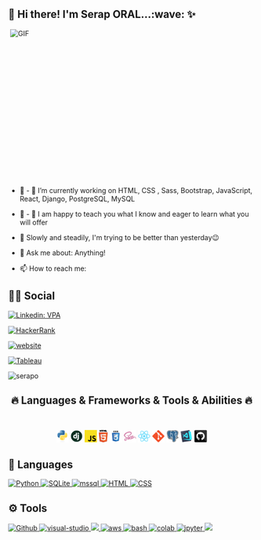 <!--
**serapo/serapo** is a ✨ _special_ ✨ repository because its `README.md` (this file) appears on your GitHub profile.

Here are some ideas to get you started:

- 🔭 I’m currently working on ...
- 🌱 I’m currently learning ...
- 👯 I’m looking to collaborate on ...
- 🤔 I’m looking for help with ...
- 💬 Ask me about ...
- 📫 How to reach me: ...
- 😄 Pronouns: ...
- ⚡ Fun fact: ...
-->





<h2> 👋   Hi there! I'm Serap ORAL...:wave: ✨ </h2>

 <img align="right" alt="GIF" src="https://media.giphy.com/media/WtTnAfZn6aVJfBzlN3/source.gif" width="500" height="320" />



- 👀  - :telescope: I’m currently working on  HTML, CSS , Sass, Bootstrap, JavaScript, React, Django, PostgreSQL, MySQL

- 🌱 - :speech_balloon: I am happy to teach you what I know and eager to learn what you will offer
- 💞️  Slowly and steadily, I'm trying to be better than yesterday😉
- 💬  Ask me about: Anything!
- 📫  How to reach me: 

## :man::woman: Social
[![Linkedin: VPA](https://img.shields.io/badge/linkedin-%230077B5.svg?&style=for-the-badge&logo=linkedin&logoColor=white)](https://www.linkedin.com/in/serap-o-80917522a/)

[<img alt="HackerRank" src="https://img.shields.io/badge/-Hackerrank-2EC866?style=for-the-badge&logo=HackerRank&logoColor=white"/>](https://www.hackerrank.com/serapp_oral)

[![website](https://img.shields.io/badge/gmail-f1f2f6.svg?&style=for-the-badge&logo=gmail&logoColor=red)](mailto:serapp.oral@gmail.com)


<a href="https://www.sololearn.com/profile/25570168"> <img src="https://upload.wikimedia.org/wikipedia/commons/thumb/5/53/SoloLearn_logo.svg/489px-SoloLearn_logo.svg.png?20210710155454" alt="Tableau"  height="25"> </a>

<p align="left"> <img src="https://komarev.com/ghpvc/?username=serapo" alt="serapo" /> </p>

<h2 align="center">🔥 Languages & Frameworks & Tools & Abilities 🔥</h2>
<br>
<p align="center">
  <code><img title="Python" height="25" src="https://github.com/Aslihan06/Aslihan06/raw/master/img/python-original.svg"></code>
  <code><img title="Django" height="25" src="https://github.com/Aslihan06/Aslihan06/raw/master/img/django.png"></code>
  <code><img title="Javascript" height="25" src="https://github.com/Aslihan06/Aslihan06/raw/master/img/javascript.svg"></code>
  <code><img title="HTML5" height="25" src="https://github.com/Aslihan06/Aslihan06/raw/master/img/html5.svg"></code>
  <code><img title="CSS" height="25" src="https://github.com/Aslihan06/Aslihan06/raw/master/img/css.svg"></code>
  <code><img title="SASS" height="25" src="https://github.com/Aslihan06/Aslihan06/raw/master/img/sass.svg"></code>
  <code><img title="React" height="25" src="https://github.com/Aslihan06/Aslihan06/raw/master/img/react-original.svg"></code>
  <code><img title="Git" height="25" src="https://github.com/Aslihan06/Aslihan06/raw/master/img/git-original.svg"></code>
  <code><img title="PostgreSQL" height="25" src="https://github.com/Aslihan06/Aslihan06/raw/master/img/postgresql.svg"></code>
  <code><img title="Visual Studio Code" height="25" src="https://github.com/Aslihan06/Aslihan06/raw/master/img/vscode.png"></code>
  <code><img title="GitHub" height="25" src="https://github.com/Aslihan06/Aslihan06/raw/master/img/github.svg"></code>
</p>


## 🧠 Languages

<p>
<a href="#" target="_blank"> <img src="https://upload.wikimedia.org/wikipedia/commons/thumb/f/f8/Python_logo_and_wordmark.svg/2560px-Python_logo_and_wordmark.svg.png" alt="Python" width="150"/> </a>
<a href="#" target="_blank"> <img src="https://upload.wikimedia.org/wikipedia/commons/thumb/3/38/SQLite370.svg/1280px-SQLite370.svg.png" alt="SQLite" height="60"/> </a> 
<a href="https://www.microsoft.com/en-us/sql-server" target="_blank"> <img src="https://www.svgrepo.com/show/303229/microsoft-sql-server-logo.svg" alt="mssql"  height="70"/>
<a href="#" target="_blank"> <img src="https://upload.wikimedia.org/wikipedia/commons/thumb/6/61/HTML5_logo_and_wordmark.svg/1024px-HTML5_logo_and_wordmark.svg.png" alt="HTML" height="60"/> </a> 
<a href="#" target="_blank"> <img src="https://e7.pngegg.com/pngimages/188/673/png-clipart-cascading-style-sheets-css3-bootstrap-valid-blue-angle.png" alt="CSS" height="60"/> </a> 
 </p>


## ⚙ Tools

<p>
<a href="#" target="_blank"> <img src="https://logos-world.net/wp-content/uploads/2020/11/GitHub-Emblem.png" alt="Github" height="50"/> </a> 
<a href="#" target="_blank"> <img src="https://upload.wikimedia.org/wikipedia/commons/thumb/9/9a/Visual_Studio_Code_1.35_icon.svg/2048px-Visual_Studio_Code_1.35_icon.svg.png" alt="visual-studio" height="50"/> </a> 
<a href="#" target="_blank"> <img src="https://img.shields.io/badge/jira-1e90ff.svg?&style=for-the-badge&logo=jira&logoColor=white" height="50"/> </a>
<a href="#" target="_blank"> <img src="https://a0.awsstatic.com/libra-css/images/logos/aws_logo_smile_1200x630.png" alt="aws" height="50"/> </a> 
<a href="#" target="_blank"> <img src="https://mccarter.gallerycdn.vsassets.io/extensions/mccarter/start-git-bash/1.2.1/1499505567572/Microsoft.VisualStudio.Services.Icons.Default" alt="bash" height="50"/> </a> 
<a href="#" target="_blank"> <img src="https://upload.wikimedia.org/wikipedia/commons/thumb/d/d0/Google_Colaboratory_SVG_Logo.svg/1200px-Google_Colaboratory_SVG_Logo.svg.png" alt="colab" height="50"/> </a> 
<a href="#" target="_blank"> <img src="https://upload.wikimedia.org/wikipedia/commons/thumb/3/38/Jupyter_logo.svg/883px-Jupyter_logo.svg.png" alt="jpyter" height="50"/> </a> 
<a href="#" target="_blank"> <img src="https://upload.wikimedia.org/wikipedia/commons/thumb/b/b9/Slack_Technologies_Logo.svg/1280px-Slack_Technologies_Logo.svg.png" height="28"/> </a> 
</p>


<!---
**serapo/serapo** is a ✨ special ✨ repository because its `README.md` (this file) appears on your GitHub profile.
